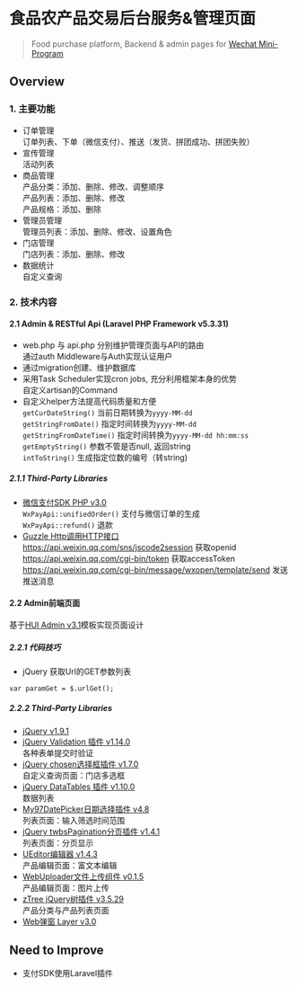 食品农产品交易后台服务&管理页面
======

> Food purchase platform, Backend & admin pages for [Wechat Mini-Program](https://github.com/highjump0615/Duck_Wechat_MiniProgram)

## Overview

### 1. 主要功能
- 订单管理  
订单列表、下单（微信支付）、推送（发货、拼团成功、拼团失败）  
- 宣传管理  
活动列表  
- 商品管理  
产品分类：添加、删除、修改、调整顺序  
产品列表：添加、删除、修改  
产品规格：添加、删除
- 管理员管理  
管理员列表：添加、删除、修改、设置角色  
- 门店管理  
门店列表：添加、删除、修改  
- 数据统计  
自定义查询  

### 2. 技术内容
#### 2.1 Admin & RESTful Api (Laravel PHP Framework v5.3.31)
- web.php 与 api.php 分别维护管理页面与API的路由  
通过auth Middleware与Auth实现认证用户
- 通过migration创建、维护数据库  
- 采用Task Scheduler实现cron jobs, 充分利用框架本身的优势  
自定义artisan的Command
- 自定义helper方法提高代码质量和方便  
```getCurDateString()``` 当前日期转换为```yyyy-MM-dd```  
```getStringFromDate()``` 指定时间转换为```yyyy-MM-dd```  
```getStringFromDateTime()``` 指定时间转换为```yyyy-MM-dd hh:mm:ss```  
```getEmptyString()``` 参数不管是否null, 返回string  
```intToString()``` 生成指定位数的编号（转string)
##### 2.1.1 Third-Party Libraries
- [微信支付SDK PHP v3.0](https://pay.weixin.qq.com/wiki/doc/api/jsapi.php?chapter=11_1)  
```WxPayApi::unifiedOrder()``` 支付与微信订单的生成  
```WxPayApi::refund()``` 退款
- [Guzzle Http调用HTTP接口](https://github.com/guzzle/guzzle)  
https://api.weixin.qq.com/sns/jscode2session 获取openid  
https://api.weixin.qq.com/cgi-bin/token 获取accessToken  
https://api.weixin.qq.com/cgi-bin/message/wxopen/template/send 发送推送消息  

#### 2.2 Admin前端页面
基于[HUI Admin v3.1](http://www.h-ui.net/H-ui.admin.shtml)模板实现页面设计
##### 2.2.1 代码技巧
- jQuery 获取Url的GET参数列表  
```
var paramGet = $.urlGet();
```
##### 2.2.2 Third-Party Libraries
- [jQuery v1.9.1](https://github.com/jquery/jquery)  
- [jQuery Validation 插件 v1.14.0](https://github.com/jquery-validation/jquery-validation)  
各种表单提交时验证
- [jQuery chosen选择框插件 v1.7.0](https://github.com/harvesthq/chosen)  
自定义查询页面：门店多选框
- [jQuery DataTables 插件 v1.10.0](https://github.com/DataTables/DataTables)  
数据列表
- [My97DatePicker日期选择插件 v4.8](http://www.my97.net/)  
列表页面：输入筛选时间范围
- [jQuery twbsPagination分页插件 v1.4.1](https://github.com/esimakin/twbs-pagination)  
列表页面：分页显示
- [UEditor编辑器 v1.4.3](https://github.com/fex-team/ueditor)  
产品编辑页面：富文本编辑
- [WebUploader文件上传组件 v0.1.5](https://github.com/fex-team/webuploader/)  
产品编辑页面：图片上传
- [zTree jQuery树插件 v3.5.29](https://github.com/zTree/zTree_v3)  
产品分类与产品列表页面
- [Web弹窗 Layer v3.0](http://layer.layui.com/) 
  
## Need to Improve  
- 支付SDK使用Laravel插件
